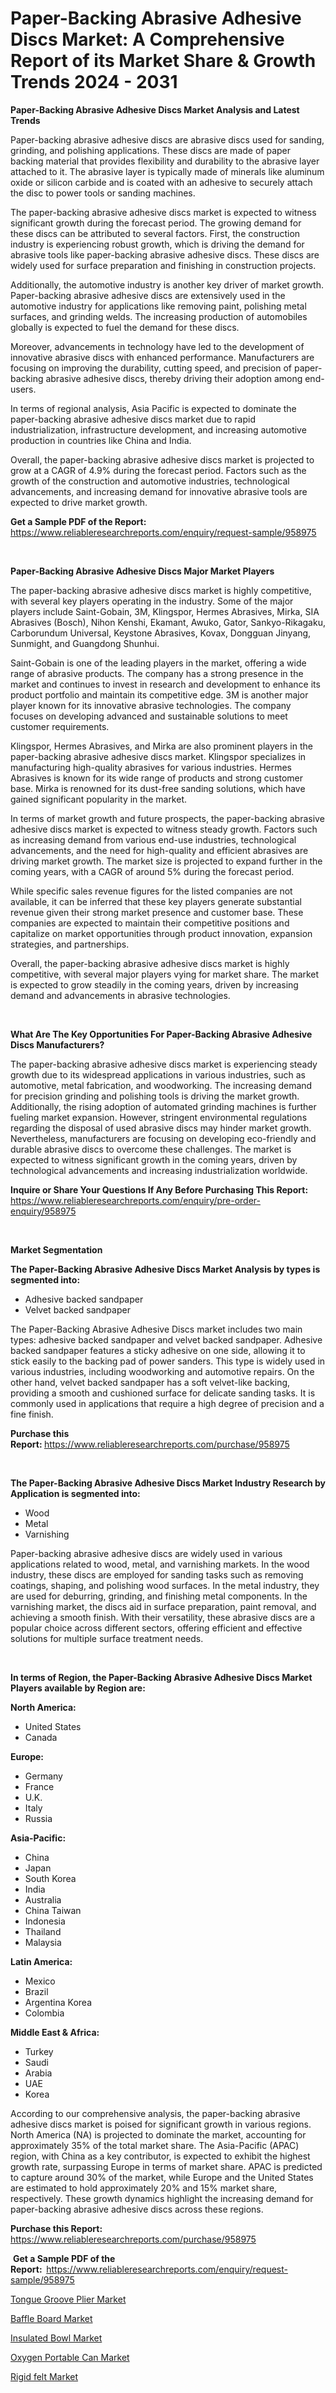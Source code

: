 <p><h1>Paper-Backing Abrasive Adhesive Discs Market: A Comprehensive Report of its Market Share & Growth Trends 2024 - 2031</h1></p><p><strong>Paper-Backing Abrasive Adhesive Discs Market Analysis and Latest Trends</strong></p>
<p><p>Paper-backing abrasive adhesive discs are abrasive discs used for sanding, grinding, and polishing applications. These discs are made of paper backing material that provides flexibility and durability to the abrasive layer attached to it. The abrasive layer is typically made of minerals like aluminum oxide or silicon carbide and is coated with an adhesive to securely attach the disc to power tools or sanding machines.</p><p>The paper-backing abrasive adhesive discs market is expected to witness significant growth during the forecast period. The growing demand for these discs can be attributed to several factors. First, the construction industry is experiencing robust growth, which is driving the demand for abrasive tools like paper-backing abrasive adhesive discs. These discs are widely used for surface preparation and finishing in construction projects.</p><p>Additionally, the automotive industry is another key driver of market growth. Paper-backing abrasive adhesive discs are extensively used in the automotive industry for applications like removing paint, polishing metal surfaces, and grinding welds. The increasing production of automobiles globally is expected to fuel the demand for these discs.</p><p>Moreover, advancements in technology have led to the development of innovative abrasive discs with enhanced performance. Manufacturers are focusing on improving the durability, cutting speed, and precision of paper-backing abrasive adhesive discs, thereby driving their adoption among end-users.</p><p>In terms of regional analysis, Asia Pacific is expected to dominate the paper-backing abrasive adhesive discs market due to rapid industrialization, infrastructure development, and increasing automotive production in countries like China and India.</p><p>Overall, the paper-backing abrasive adhesive discs market is projected to grow at a CAGR of 4.9% during the forecast period. Factors such as the growth of the construction and automotive industries, technological advancements, and increasing demand for innovative abrasive tools are expected to drive market growth.</p></p>
<p><strong>Get a Sample PDF of the Report:&nbsp;</strong> <a href="https://www.reliableresearchreports.com/enquiry/request-sample/958975">https://www.reliableresearchreports.com/enquiry/request-sample/958975</a></p>
<p>&nbsp;</p>
<p><strong>Paper-Backing Abrasive Adhesive Discs Major Market Players</strong></p>
<p><p>The paper-backing abrasive adhesive discs market is highly competitive, with several key players operating in the industry. Some of the major players include Saint-Gobain, 3M, Klingspor, Hermes Abrasives, Mirka, SIA Abrasives (Bosch), Nihon Kenshi, Ekamant, Awuko, Gator, Sankyo-Rikagaku, Carborundum Universal, Keystone Abrasives, Kovax, Dongguan Jinyang, Sunmight, and Guangdong Shunhui.</p><p>Saint-Gobain is one of the leading players in the market, offering a wide range of abrasive products. The company has a strong presence in the market and continues to invest in research and development to enhance its product portfolio and maintain its competitive edge. 3M is another major player known for its innovative abrasive technologies. The company focuses on developing advanced and sustainable solutions to meet customer requirements.</p><p>Klingspor, Hermes Abrasives, and Mirka are also prominent players in the paper-backing abrasive adhesive discs market. Klingspor specializes in manufacturing high-quality abrasives for various industries. Hermes Abrasives is known for its wide range of products and strong customer base. Mirka is renowned for its dust-free sanding solutions, which have gained significant popularity in the market.</p><p>In terms of market growth and future prospects, the paper-backing abrasive adhesive discs market is expected to witness steady growth. Factors such as increasing demand from various end-use industries, technological advancements, and the need for high-quality and efficient abrasives are driving market growth. The market size is projected to expand further in the coming years, with a CAGR of around 5% during the forecast period.</p><p>While specific sales revenue figures for the listed companies are not available, it can be inferred that these key players generate substantial revenue given their strong market presence and customer base. These companies are expected to maintain their competitive positions and capitalize on market opportunities through product innovation, expansion strategies, and partnerships.</p><p>Overall, the paper-backing abrasive adhesive discs market is highly competitive, with several major players vying for market share. The market is expected to grow steadily in the coming years, driven by increasing demand and advancements in abrasive technologies.</p></p>
<p>&nbsp;</p>
<p><strong>What Are The Key Opportunities For Paper-Backing Abrasive Adhesive Discs Manufacturers?</strong></p>
<p><p>The paper-backing abrasive adhesive discs market is experiencing steady growth due to its widespread applications in various industries, such as automotive, metal fabrication, and woodworking. The increasing demand for precision grinding and polishing tools is driving the market growth. Additionally, the rising adoption of automated grinding machines is further fueling market expansion. However, stringent environmental regulations regarding the disposal of used abrasive discs may hinder market growth. Nevertheless, manufacturers are focusing on developing eco-friendly and durable abrasive discs to overcome these challenges. The market is expected to witness significant growth in the coming years, driven by technological advancements and increasing industrialization worldwide.</p></p>
<p><strong>Inquire or Share Your Questions If Any Before Purchasing This Report:</strong> <a href="https://www.reliableresearchreports.com/enquiry/pre-order-enquiry/958975">https://www.reliableresearchreports.com/enquiry/pre-order-enquiry/958975</a></p>
<p>&nbsp;</p>
<p><strong>Market Segmentation</strong></p>
<p><strong>The Paper-Backing Abrasive Adhesive Discs Market Analysis by types is segmented into:</strong></p>
<p><ul><li>Adhesive backed sandpaper</li><li>Velvet backed sandpaper</li></ul></p>
<p><p>The Paper-Backing Abrasive Adhesive Discs market includes two main types: adhesive backed sandpaper and velvet backed sandpaper. Adhesive backed sandpaper features a sticky adhesive on one side, allowing it to stick easily to the backing pad of power sanders. This type is widely used in various industries, including woodworking and automotive repairs. On the other hand, velvet backed sandpaper has a soft velvet-like backing, providing a smooth and cushioned surface for delicate sanding tasks. It is commonly used in applications that require a high degree of precision and a fine finish.</p></p>
<p><strong>Purchase this Report:&nbsp;</strong><a href="https://www.reliableresearchreports.com/purchase/958975">https://www.reliableresearchreports.com/purchase/958975</a></p>
<p>&nbsp;</p>
<p><strong>The Paper-Backing Abrasive Adhesive Discs Market Industry Research by Application is segmented into:</strong></p>
<p><ul><li>Wood</li><li>Metal</li><li>Varnishing</li></ul></p>
<p><p>Paper-backing abrasive adhesive discs are widely used in various applications related to wood, metal, and varnishing markets. In the wood industry, these discs are employed for sanding tasks such as removing coatings, shaping, and polishing wood surfaces. In the metal industry, they are used for deburring, grinding, and finishing metal components. In the varnishing market, the discs aid in surface preparation, paint removal, and achieving a smooth finish. With their versatility, these abrasive discs are a popular choice across different sectors, offering efficient and effective solutions for multiple surface treatment needs.</p></p>
<p>&nbsp;</p>
<p><strong>In terms of Region, the Paper-Backing Abrasive Adhesive Discs Market Players available by Region are:</strong></p>
<p>
    <p> <strong> North America: </strong>
        <ul>
            <li>United States</li>
            <li>Canada</li>
        </ul>
        </p> 
    <p> <strong> Europe: </strong>
        <ul>
            <li>Germany</li>
            <li>France</li>
            <li>U.K.</li>
            <li>Italy</li>
            <li>Russia</li>
        </ul>
        </p> 
    <p> <strong> Asia-Pacific: </strong>
        <ul>
            <li>China</li>
            <li>Japan</li>
            <li>South Korea</li>
            <li>India</li>
            <li>Australia</li>
            <li>China Taiwan</li>
            <li>Indonesia</li>
            <li>Thailand</li>
            <li>Malaysia</li>
        </ul>
        </p> 
    <p> <strong> Latin America: </strong>
        <ul>
            <li>Mexico</li>
            <li>Brazil</li>
            <li>Argentina Korea</li>
            <li>Colombia</li>
        </ul>
        </p> 
    <p> <strong> Middle East & Africa: </strong>
        <ul>
            <li>Turkey</li>
            <li>Saudi</li>
            <li>Arabia</li>
            <li>UAE</li>
            <li>Korea</li>
        </ul>
    </p>
    </p>
<p><p>According to our comprehensive analysis, the paper-backing abrasive adhesive discs market is poised for significant growth in various regions. North America (NA) is projected to dominate the market, accounting for approximately 35% of the total market share. The Asia-Pacific (APAC) region, with China as a key contributor, is expected to exhibit the highest growth rate, surpassing Europe in terms of market share. APAC is predicted to capture around 30% of the market, while Europe and the United States are estimated to hold approximately 20% and 15% market share, respectively. These growth dynamics highlight the increasing demand for paper-backing abrasive adhesive discs across these regions.</p></p>
<p><strong>Purchase this Report: </strong><a href="https://www.reliableresearchreports.com/purchase/958975">https://www.reliableresearchreports.com/purchase/958975</a></p>
<p>&nbsp;<strong>Get a Sample PDF of the Report:&nbsp;&nbsp;</strong><a href="https://www.reliableresearchreports.com/enquiry/request-sample/958975">https://www.reliableresearchreports.com/enquiry/request-sample/958975</a></p>
<p><strong></strong></p>
<p><p><a href="https://medium.com/@megancarr666/tongue-groove-plier-market-trends-forecast-and-competitive-analysis-to-2031-9832640356d5">Tongue Groove Plier Market</a></p><p><a href="https://medium.com/@andrewgarza766/baffle-board-market-trends-forecast-and-competitive-analysis-to-2031-2ff1b3d8cf80">Baffle Board Market</a></p><p><a href="https://medium.com/@megancarr666/insulated-bowl-market-analysis-its-cagr-market-segmentation-and-global-industry-overview-36b1005f55e3">Insulated Bowl Market</a></p><p><a href="https://medium.com/@megancarr666/oxygen-portable-can-market-trends-and-market-analysis-forecasted-for-period-2024-2031-637bb409cd21">Oxygen Portable Can Market</a></p><p><a href="https://medium.com/@andrewgarza766/rigid-felt-market-insights-into-market-cagr-market-trends-and-growth-strategies-7f8b00b9292e">Rigid felt Market</a></p></p>